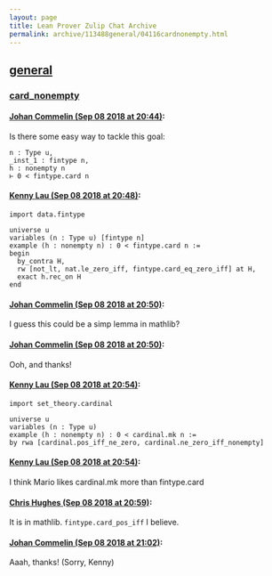 ```yaml
---
layout: page
title: Lean Prover Zulip Chat Archive 
permalink: archive/113488general/04116cardnonempty.html
---
```


## [general](index.html)
### [card_nonempty](04116cardnonempty.html)

#### [Johan Commelin (Sep 08 2018 at 20:44)](https://leanprover.zulipchat.com/#narrow/stream/113488-general/topic/card_nonempty/near/133577651):
Is there some easy way to tackle this goal:
```lean
n : Type u,
_inst_1 : fintype n,
h : nonempty n
⊢ 0 < fintype.card n
```

#### [Kenny Lau (Sep 08 2018 at 20:48)](https://leanprover.zulipchat.com/#narrow/stream/113488-general/topic/card_nonempty/near/133577761):
```lean
import data.fintype

universe u
variables (n : Type u) [fintype n]
example (h : nonempty n) : 0 < fintype.card n :=
begin
  by_contra H,
  rw [not_lt, nat.le_zero_iff, fintype.card_eq_zero_iff] at H,
  exact h.rec_on H
end
```

#### [Johan Commelin (Sep 08 2018 at 20:50)](https://leanprover.zulipchat.com/#narrow/stream/113488-general/topic/card_nonempty/near/133577817):
I guess this could be a simp lemma in mathlib?

#### [Johan Commelin (Sep 08 2018 at 20:50)](https://leanprover.zulipchat.com/#narrow/stream/113488-general/topic/card_nonempty/near/133577822):
Ooh, and thanks!

#### [Kenny Lau (Sep 08 2018 at 20:54)](https://leanprover.zulipchat.com/#narrow/stream/113488-general/topic/card_nonempty/near/133577926):
```lean
import set_theory.cardinal

universe u
variables (n : Type u)
example (h : nonempty n) : 0 < cardinal.mk n :=
by rwa [cardinal.pos_iff_ne_zero, cardinal.ne_zero_iff_nonempty]
```

#### [Kenny Lau (Sep 08 2018 at 20:54)](https://leanprover.zulipchat.com/#narrow/stream/113488-general/topic/card_nonempty/near/133577929):
I think Mario likes cardinal.mk more than fintype.card

#### [Chris Hughes (Sep 08 2018 at 20:59)](https://leanprover.zulipchat.com/#narrow/stream/113488-general/topic/card_nonempty/near/133578072):
It is in mathlib. `fintype.card_pos_iff` I believe.

#### [Johan Commelin (Sep 08 2018 at 21:02)](https://leanprover.zulipchat.com/#narrow/stream/113488-general/topic/card_nonempty/near/133578180):
Aaah, thanks! (Sorry, Kenny)

